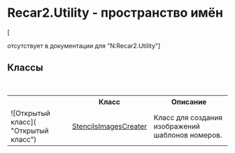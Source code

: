 # Recar2.Utility - пространство имён
 

\[<summary> отсутствует в документации для "N:Recar2.Utility"\]


## Классы
&nbsp;<table><tr><th></th><th>Класс</th><th>Описание</th></tr><tr><td>![Открытый класс]( "Открытый класс")</td><td><a href="dc84e1de-15d1-4eab-86c0-761eac727aa6">StencilsImagesCreater</a></td><td>
Класс для создания изображений шаблонов номеров.</td></tr></table>&nbsp;
